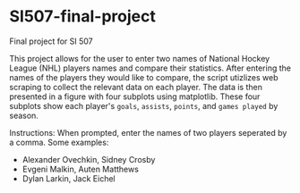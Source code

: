 # SI507-final-project
Final project for SI 507

This project allows for the user to enter two names of National Hockey League (NHL) players names and compare their statistics. After entering the names of the players they would like to compare, the script utizlizes web scraping to collect the relevant data on each player. The data is then presented in a figure with four subplots using matplotlib. These four subplots show each player's `goals`, `assists`, `points`, and `games played` by season.

Instructions:
When prompted, enter the names of two players seperated by a comma.
Some examples: 
* Alexander Ovechkin, Sidney Crosby
* Evgeni Malkin, Auten Matthews
* Dylan Larkin, Jack Eichel
